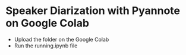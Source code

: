 # Speaker Diarization with Pyannote on Google Colab
* Upload the folder on the Google Colab
* Run the running.ipynb file